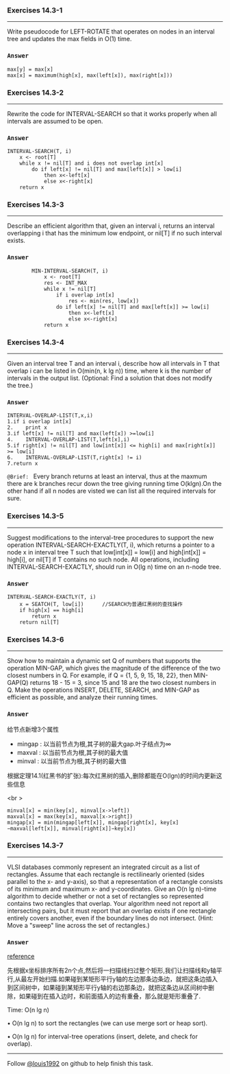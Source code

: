 ### Exercises 14.3-1
***
Write pseudocode for LEFT-ROTATE that operates on nodes in an interval tree and updates the max fields in O(1) time.


### `Answer`
	
	max[y] = max[x]
	max[x] = maximum(high[x], max(left[x]), max(right[x]))

### Exercises 14.3-2
***
Rewrite the code for INTERVAL-SEARCH so that it works properly when all intervals are assumed to be open.

### `Answer`

	INTERVAL-SEARCH(T, i)
		x <- root[T]
		while x != nil[T] and i does not overlap int[x]
			do if left[x] != nil[T] and max[left[x]] > low[i]
				then x<-left[x]
				else x<-right[x]
		return x

### Exercises 14.3-3
***
Describe an efficient algorithm that, given an interval i, returns an interval overlapping i that has the minimum low endpoint, or nil[T] if no such interval exists.

### `Answer`

			MIN-INTERVAL-SEARCH(T, i)
				x <- root[T]
				res <- INT_MAX
				while x != nil[T]
					if i overlap int[x]
						res <- min(res, low[x])
					do if left[x] != nil[T] and max[left[x]] >= low[i]
						then x<-left[x]
						else x<-right[x]
				return x	

### Exercises 14.3-4
***
Given an interval tree T and an interval i, describe how all intervals in T that overlap i can be listed in O(min(n, k lg n)) time, where k is the number of intervals in the output list. (Optional: Find a solution that does not modify the tree.)


### `Answer`

    INTERVAL-OVERLAP-LIST(T,x,i)
    1.if i overlap int[x]
    2.    print x
    3.if left[x] != nil[T] and max(left[x]) >=low[i]
    4.    INTERVAL-OVERLAP-LIST(T,left[x],i)
    5.if right[x] != nil[T] and low[int[x]] <= high[i] and max[right[x]] >= low[i]
    6.    INTERVAL-OVERLAP-LIST(T,right[x] != i)
    7.return x

`@Brief: ` Every branch returns at least an interval, thus at the maxmum there are k branches recur down the tree giving running time O(klgn).On the other hand if all n nodes are visted we can list all the required intervals for sure.
### Exercises 14.3-5
***
Suggest modifications to the interval-tree procedures to support the new operation INTERVAL-SEARCH-EXACTLY(T, i), which returns a pointer to a node x in interval tree T such that low[int[x]] = low[i] and high[int[x]] = high[i], or nil[T] if T contains no such node. All operations, including INTERVAL-SEARCH-EXACTLY, should run in O(lg n) time on an n-node tree.

### `Answer`

	INTERVAL-SEARCH-EXACTLY(T, i)
		x = SEATCH(T, low[i])      //SEARCH为普通红黑树的查找操作
		if high[x] == high[i]
			return x
		return nil[T]			


### Exercises 14.3-6
***
Show how to maintain a dynamic set Q of numbers that supports the operation MIN-GAP, which gives the magnitude of the difference of the two closest numbers in Q. For example, if Q = {1, 5, 9, 15, 18, 22}, then MIN-GAP(Q) returns 18 - 15 = 3, since 15 and 18 are the two closest numbers in Q. Make the operations INSERT, DELETE, SEARCH, and MIN-GAP as efficient as possible, and analyze their running times.

### `Answer`

给节点新增3个属性

* mingap : 以当前节点为根,其子树的最大gap.叶子结点为∞
* maxval : 以当前节点为根,其子树的最大值
* minval : 以当前节点为根,其子树的最大值

根据定理14.1(红黑书的扩张):每次红黑树的插入,删除都能在O(lgn)的时间内更新这些信息

<br \>

	minval[x] = min(key[x], minval[x->left])
	maxval[x] = max(key[x], maxval[x->right])
	mingap[x] = min(mingap[left[x]], mingap[right[x], key[x]−maxval[left[x]], minval[right[x]]−key[x])
	
### Exercises 14.3-7
***
VLSI databases commonly represent an integrated circuit as a list of rectangles. Assume that each rectangle is rectilinearly oriented (sides parallel to the x- and y-axis), so that a representation of a rectangle consists of its minimum and maximum x- and y-coordinates. Give an O(n lg n)-time algorithm to decide whether or not a set of rectangles so represented contains two rectangles that overlap. Your algorithm need not report all intersecting pairs, but it must report that an overlap exists if one rectangle entirely covers another, even if the boundary lines do not intersect. (Hint: Move a "sweep" line across the set of rectangles.)

### `Answer`
[reference](http://blog.sina.com.cn/s/blog_4e356ecd010095hy.html)

先根据x坐标排序所有2n个点,然后将一扫描线扫过整个矩形,我们让扫描线和y轴平行,从最左开始扫描.如果碰到某矩形平行y轴的左边那条边条边，就把这条边插入到区间树中，如果碰到某矩形平行y轴的右边那条边，就把这条边从区间树中删除，如果碰到在插入边时，和前面插入的边有重叠，那么就是矩形重叠了.

Time: O(n lg n)

• O(n lg n) to sort the rectangles (we can use merge sort or heap sort).

• O(n lg n) for interval-tree operations (insert, delete, and check for overlap).

***
Follow [@louis1992](https://github.com/gzc) on github to help finish this task.

